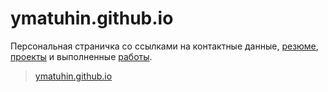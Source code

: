ymatuhin.github.io
==================

Персональная страничка со ссылками на контактные данные, [резюме](http://hh.ru/resume/d6644a6fff02080e290039ed1f517854583433),  [проекты](http://github.com/ymatuhin/ymatuhin.github.io/blob/master/projects.md) и выполненные  [работы](http://github.com/ymatuhin/ymatuhin.github.io/blob/master/works.md).


>[ymatuhin.github.io](http://ymatuhin.github.io)
